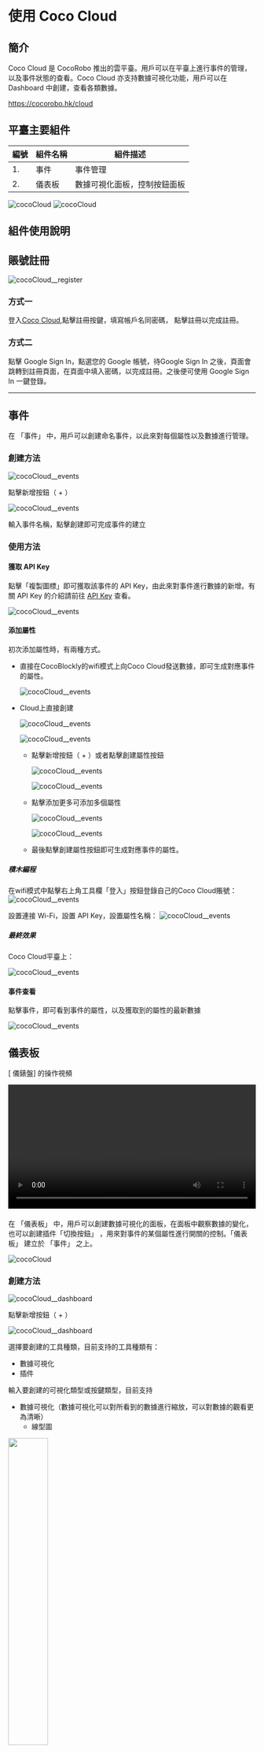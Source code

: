 # 使用 Coco Cloud


## 簡介

Coco Cloud 是 CocoRobo 推出的雲平臺。用戶可以在平臺上進行事件的管理，以及事件狀態的查看。Coco Cloud 亦支持數據可視化功能，用戶可以在 Dashboard 中創建，查看各類數據。

https://cocorobo.hk/cloud

## 平臺主要組件


|編號 |組件名稱 | 組件描述  |
|-  |-  |-  |
|1. |事件  | 事件管理 |
|2. |儀表板  | 數據可視化面板，控制按鈕面板 |

![cocoCloud](../media/cocoCloud__1.png)
![cocoCloud](../media/cocoCloud__2.jpg)

## 組件使用說明

## 賬號註冊

![cocoCloud__register](../media/cocoCloud__register--1.jpeg)

### 方式一

登入[Coco Cloud](https://cocorobo.hk/cloud),點擊註冊按鍵，填寫帳戶名同密碼， 點擊註冊以完成註冊。

### 方式二

點擊 Google Sign In，點選您的 Google 帳號，待Google Sign In 之後，頁面會跳轉到註冊頁面，在頁面中填入密碼，以完成註冊。之後便可使用 Google Sign In 一鍵登錄。


---

## 事件

在 「事件」 中，用戶可以創建命名事件，以此來對每個屬性以及數據進行管理。

### 創建方法

![cocoCloud__events](../media/cocoCloud__event_1.png)

點擊新增按鈕（ + ）

![cocoCloud__events](../media/cocoCloud__event_2.png)

輸入事件名稱，點擊創建即可完成事件的建立

### 使用方法

#### 獲取 API Key

點擊「複製圖標」即可獲取該事件的 API Key，由此來對事件進行數據的新增。有關 API Key 的介紹請前往 [API Key](#APIKey) 查看。

![cocoCloud__events](../media/cocoCloud__event_3.png)

#### 添加屬性

初次添加屬性時，有兩種方式。

* 直接在CocoBlockly的wifi模式上向Coco Cloud發送數據，即可生成對應事件的屬性。

  ![cocoCloud__events](../media/cocoCloud_property_1.png)

* Cloud上直接創建

  ![cocoCloud__events](../media/cocoCloud_create_property.png)

  ![cocoCloud__events](../media/cocoCloud_create_property_1.png)

  * 點擊新增按鈕（ + ）或者點擊創建屬性按鈕

    ![cocoCloud__events](../media/cocoCloud_create_property_2.png)

    ![cocoCloud__events](../media/cocoCloud_create_property_3.png)

  * 點擊添加更多可添加多個屬性

    ![cocoCloud__events](../media/cocoCloud_create_property_4.png)

    ![cocoCloud__events](../media/cocoCloud_create_property_5.png)

  * 最後點擊創建屬性按鈕即可生成對應事件的屬性。
  

##### 積木編程

在wifi模式中點擊右上角工具欄「登入」按鈕登錄自己的Coco Cloud賬號：
![cocoCloud__events](../media/cocoCloud_property_3.png)

設置連接 Wi-Fi，設置 API Key，設置屬性名稱：
![cocoCloud__events](../media/cocoCloud_property_2.png)

##### 最終效果

Coco Cloud平臺上：

![cocoCloud__events](../media/cocoCloud_property_4.png)

#### 事件查看

點擊事件，即可看到事件的屬性，以及獲取到的屬性的最新數據

![cocoCloud__events](../media/cocoCloud_property_4.png)


## 儀表板

[ 儀錶盤] 的操作視頻

<div style="margin:0px 0 20px 0;">
  <video src="../media/cloud.mp4" width=100% controls="controls"></video>
</div>


在 「儀表板」 中，用戶可以創建數據可視化的面板，在面板中觀察數據的變化，也可以創建插件「切換按鈕」 ，用來對事件的某個屬性進行開關的控制。「儀表板」 建立於 「事件」 之上。

![cocoCloud](../media/cocoCloud__2.jpg)

### 創建方法

![cocoCloud__dashboard](../media/cocoCloud__dashboard_1.png)

點擊新增按鈕（ + ）

![cocoCloud__dashboard](../media/cocoCloud__dashboard_2.png)

選擇要創建的工具種類，目前支持的工具種類有：

* 數據可視化
* 插件

輸入要創建的可視化類型或按鍵類型，目前支持

* 數據可視化（數據可視化可以對所看到的數據進行縮放，可以對數據的觀看更為清晰）
  * 線型圖
<div style="margin:0px 0 20px 0;">
<img src="../media/cocoCloud__dashboard_3.png" width=40%/>
</div>

  * 區域圖
  <div style="margin:0px 0 20px 0;">
  <img src="../media/cocoCloud__dashboard_5.png" width=40%/>
  </div>

* 插件
  * 切換按鈕
  <div style="margin:0px 0 20px 0;">
  <img src="../media/cocoCloud__dashboard_4.png" width=40%/>
  </div>

選擇事件的名稱，選擇欲觀察或改變的屬性，點擊創建後即可看見數據的歷史數據所構成的圖表；還可以對新創建的儀錶盤進行修改。



## <span id="APIKey">API Key</span>

用戶的唯一識別碼。用戶創建的每個事件都有獨立且唯一的 API Key ，在「Coco Cloud 積木」中填入對應事件的 API Key 即可向該事件發送或獲取屬性的數據。

<div style="text-align:center;margin:0px 0 20px 0;">
<img src="../media/cocoCloud_api_1.png" width=40%/>
</div>

***
<!--
## 項目一覽

| 項目類型 | 項目內容 | 備註 |
| :------ | :------ | :------: |
| CocoCloud | 雲端呈現環境模組數據 | [查看此處](#項目一)  |
| CocoCloud | 雲端控制LED亮暗 | [查看此處](#項目二)  |
-->

## 項目
<!--
### 項目一
-->
####  項目簡介 : 雲端呈現環境模組數據並將數據可視化

雲端呈現環境模組數據: 將數據從主機板傳輸至 WiFi 通訊模組，然後由 WiFi 通訊模組傳輸至 Coco Cloud 雲端，在 Coco Cloud 展示數據

#### 模組組裝

將主機板模組、WiFi 通訊模組以及環境感應模組拼接在一起

> 注：必須先對主機板模組和 WiFi 通訊模組分別上傳對應模式下的積木程式后，再將這些模組拼接在一起

<div style="text-align:center;margin:0px 0 20px 0;">
  <img src="../media/cocoCloud_project_1.jpg" width=40%/>
  </div>

#### Coco Cloud 事件創建

在 Coco Cloud 雲端平臺上為環境模組收集的數據創建一個事件「Environment」

![wifi__main](../media/cocoCloud_project_1_1.png)

#### 主機板程式預覽

* 主機板模式 - 設置環境積木，設置數據傳輸至WiFi通訊模組
  程式下載： <a href="../xml/cocoCloud_project1/project1_main.xml" download >project1_main.xml</a>

![wifi__main](../media/cocoCloud_project_1_main.png)

#### WiFi程式預覽

* WiFi模式 - 設置連網，接收主機板數據，設置「 Coco Cloud 發送積木」發起請求發送數據至雲端
  程式下載： <a href="../xml/cocoCloud_project1/project1_wifi.xml" download >project1_wifi.xml</a>

> 注：編寫程式時，請注意將聯網積木中的 WiFi 信息和密碼改成你自己要連接的

<div style="text-align:center;margin:0px 0 20px 0;">
  <img src="../media/cocoCloud_project_1_wifi_1.png" width=40%/>
  </div>

![wifi__main](../media/cocoCloud_project_1_wifi.png)

#### 數據可視化

在 Coco Cloud 雲端平臺上的「儀表板」列表中為事件「Environment」的屬性依次創建可視化工具

![wifi__main](../media/cocoCloud_project_1_4.png)

#### 最終效果

![wifi__main](../media/cocoCloud_project_1_2.png)

![wifi__main](../media/cocoCloud_project_1_3.png)

<!-- ---

### 項目二

####  項目簡介 : 雲端控制LED亮暗

雲端控制LED亮暗: WiFi模組接收雲端CocoCloud項目內開關Switch的開或關的數據，來遠程控制LED的亮暗

#### 主機板程式預覽

* 主機板 - 接收WiFi通訊模組傳輸過來的數據，設置LED
  程式下載 <a href="../xml/cocoCloud_project2/project2_main.xml" download >project2_main.xml</a>

![wifi__main](../media/cocoCloud_project_2_main.png)

#### WiFi程式預覽

* WiFi - 設置連網，設置CocoCloud接收積木發起請求，向雲端獲取數據，發送獲取到的數據到主機板
  程式下載 <a href="../xml/cocoCloud_project2/project2_wifi.xml"
  download >project2_wifi.xml</a>

![wifi__main](../media/cocoCloud_project_2_wifi.png) -->

---
更新時間：2019年8月
